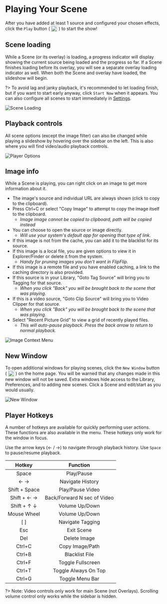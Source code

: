 # Playing Your Scene
After you have added at least 1 source and configured your chosen effects, click the `Play` button ( 
<img style="vertical-align: -5px" src="doc_icons/play.svg" alt="Play" width="20" height="20"> ) to start the show!

## Scene loading
While a Scene (or its overlay) is loading, a progress indicator will display showing the current source being loaded 
and the progress so far. If a Scene finishes loading before its overlay, you will see a separate overlay loading 
indicator as well. When both the Scene and overlay have loaded, the slideshow will begin. 

?> To avoid lag and janky playback, it's recommended to let loading finish, but if you want to start early anyway, 
click `Start Now` when it appears. You can also configure all scenes to start immediately in [Settings](config.md#player-settings).

<img src="doc_images/scene_loading.png" alt="Scene Loading" class="col-xs-10 col-xl-7">

## Playback controls
All scene options (except the image filter) can also be changed while playing a slideshow by hovering over the sidebar 
on the left. This is also where you will find video/audio playback controls.

<img src="doc_images/player_options.png" alt="Player Options" class="col-xs-10 col-xl-7">

## Image info
While a Scene is playing, you can right click on an image to get more information about it.

* The image's source and individual URL are always shown (click to copy to the clipboard).
* Press Ctrl+C or select "Copy Image" to attempt to copy the image itself to the clipboard. 
  * _Image image cannot be copied to clipboard, path will be copied instead_ 
* You can choose to open the source or image directly.
  * _Will use your system's default app for opening that type of link._
* If this image is not from the cache, you can add it to the blacklist for its source.
* If this image is a local file, you are given options to view it in Explorer/Finder or delete it from the system. 
  * _Handy for pruning images you don't want in FlipFlip._ 
* If this image is a remote file and you have enabled caching, a link to the caching directory is also provided.
* If this source is in your Library, "Goto Tag Source" will bring you to Tagging for that source. 
  * _When you click "Back" you will be brought back to the scene that was playing._
* If this  is a video source, "Goto Clip Source" will bring you to Video Clipper for that source. 
  * _When you click "Back" you will be brought back to the scene that was playing._
* Select "Recent Picture Grid" to view a grid of recently played files. 
  * _This will auto-pause playback. Press the back arrow to return to normal playback._

<img src="doc_images/image_context_menu.png" alt="Image Context Menu" class="col-xs-10 col-xl-7">

## New Window
To open additional windows for playing scenes, click the `New Window` button ( 
<img style="vertical-align: -5px" src="doc_icons/new.svg" alt="Play" width="20" height="20"> ) on the home page.
You will be warned that any changes made in this new window will not be saved. Extra windows hide access to the
Library, Preferences, and to adding new scenes. Click a Scene and edit/start as you would usually.

<img src="doc_images/new_window.png" alt="New Window" class="col-xs-10 col-xl-7">

## Player Hotkeys
A number of hotkeys are available for quickly performing user actions. These functions are also available in the menu.
These hotkeys only work for the window in focus.

Use the arrow keys (← / →) to navigate through playback history. Use `Space` to pause/resume playback. 

| Hotkey        | Function                    |
|:-------------:|:---------------------------:|
| Space         | Play/Pause                  |
| ← →           | Navigate History            |
| Shift + Space | Play/Pause Video            |
| Shift + ← →   | Back/Forward N sec of Video |
| Shift + ↑ ↓   | Volume Up/Down              |
| Mouse Wheel   | Volume Up/Down              |
| [ ]           | Navigate Tagging            |
| Esc           | Exit Scene                  |
| Del           | Delete Image                |
| Ctrl+C        | Copy Image/Path             |
| Ctrl+B        | Blacklist File              |
| Ctrl+F        | Toggle Fullscreen           |
| Ctrl+T        | Toggle Always On Top        |
| Ctrl+G        | Toggle Menu Bar             |

?> Note: Video controls only work for main Scene (not Overlays). Scrolling volume control only works while the sidebar is hidden.

